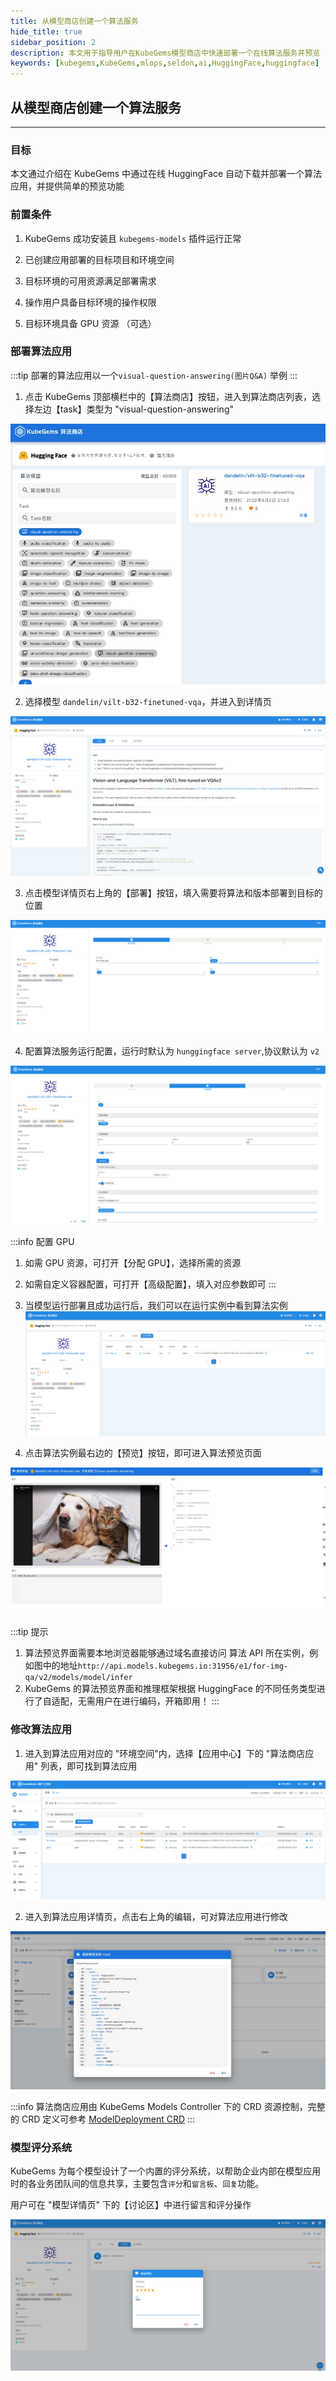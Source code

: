 ```yaml
---
title: 从模型商店创建一个算法服务
hide_title: true
sidebar_position: 2
description: 本文用于指导用户在KubeGems模型商店中快速部署一个在线算法服务并预览
keywords: [kubegems,KubeGems,mlops,seldon,ai,HuggingFace,huggingface]
---
```


## 从模型商店创建一个算法服务

---

### 目标

本文通过介绍在 KubeGems 中通过在线 HuggingFace 自动下载并部署一个算法应用，并提供简单的预览功能

### 前置条件

1. KubeGems 成功安装且 `kubegems-models` 插件运行正常

2. 已创建应用部署的目标项目和环境空间

3. 目标环境的可用资源满足部署需求

4. 操作用户具备目标环境的操作权限

5. 目标环境具备 GPU 资源 （可选）


### 部署算法应用

:::tip 部署的算法应用以一个`visual-question-answering(图片Q&A)` 举例
:::

1. 点击 KubeGems 顶部横栏中的【算法商店】按钮，进入到算法商店列表，选择左边【task】类型为 "visual-question-answering"

![](assets/hg-vqa-1.jpg)

2. 选择模型 `dandelin/vilt-b32-finetuned-vqa`，并进入到详情页

![](assets/hg-vqa-2.jpg)

3. 点击模型详情页右上角的【部署】按钮，填入需要将算法和版本部署到目标的位置

![](assets/hg-vqa-4.jpg)

4. 配置算法服务运行配置，运行时默认为 `hunggingface server`,协议默认为 `v2`

![](assets/hg-vqa-5.jpg)

:::info 配置 GPU
1. 如需 GPU 资源，可打开【分配 GPU】，选择所需的资源
2. 如需自定义容器配置，可打开【高级配置】，填入对应参数即可
:::

5. 当模型运行部署且成功运行后，我们可以在运行实例中看到算法实例
![](assets/hg-vqa-6.jpg)

6. 点击算法实例最右边的【预览】按钮，即可进入算法预览页面

![](assets/hg-vqa-7.jpg)

:::tip 提示 
1. 算法预览界面需要本地浏览器能够通过域名直接访问 算法 API 所在实例，例如图中的地址`http://api.models.kubegems.io:31956/e1/for-img-qa/v2/models/model/infer`
2. KubeGems 的算法预览界面和推理框架根据 HuggingFace 的不同任务类型进行了自适配，无需用户在进行编码，开箱即用！
:::

### 修改算法应用

1. 进入到算法应用对应的 "环境空间"内，选择【应用中心】下的 "算法商店应用" 列表，即可找到算法应用

![](assets/hg-vqa-8.jpg)

2. 进入到算法应用详情页，点击右上角的编辑，可对算法应用进行修改

![](assets/hg-vqa-9.jpg)

:::info 
算法商店应用由 KubeGems Models Controller 下的 CRD 资源控制，完整的 CRD 定义可参考 [ModelDeployment CRD](../../../ai-applications/modelx/modeldeploy)
:::

### 模型评分系统

KubeGems 为每个模型设计了一个内置的评分系统，以帮助企业内部在模型应用时的各业务团队间的信息共享，主要包含`评分`和`留言板`、`回复`功能。

用户可在 "模型详情页" 下的【讨论区】中进行留言和评分操作

![](assets/hg-vqa-3.jpg)